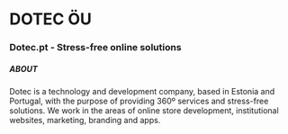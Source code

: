 # DOTEC ÖU

### Dotec.pt - Stress-free online solutions

##### ABOUT

Dotec is a technology and development company, based in Estonia and Portugal, with the purpose of providing 360º services and stress-free solutions. We work in the areas of online store development, institutional websites, marketing, branding and apps.
